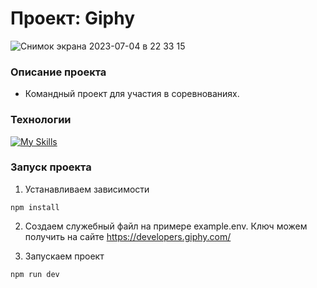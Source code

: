 # Проект: Giphy
![Снимок экрана 2023-07-04 в 22 33 15](https://github.com/Filin1985/giphy_project/assets/16574140/e8f76c51-0fd5-4790-81a2-743ad3a9c498)



### Описание проекта

- Командный проект для участия в соревнованиях.

### Технологии
[![My Skills](https://skillicons.dev/icons?i=typescript,react,html,css)](https://skillicons.dev)


### Запуск проекта

1. Устанавливаем зависимости

```
npm install
```

2. Создаем служебный файл на примере example.env. Ключ можем получить на сайте https://developers.giphy.com/

3. Запускаем проект

```
npm run dev
```

